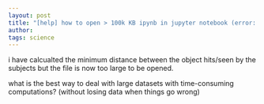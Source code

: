 ```yaml
---
layout: post
title: "[help] how to open > 100k KB ipynb in jupyter notebook (error: memory too )"
author:
tags: science
---
```


i have calcualted the minimum distance between the object hits/seen by the subjects but the file is now too large to be opened.

what is the best way to deal with large datasets with time-consuming computations? (without losing data when things go wrong)